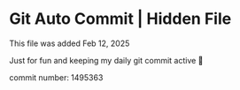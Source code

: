 # Git Auto Commit | Hidden File

This file was added Feb 12, 2025

Just for fun and keeping my daily git commit active 🤪

commit number: 1495363
